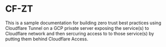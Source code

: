 # CF-ZT
This is a sample documentation for building zero trust best practices using Cloudflare Tunnel on a GCP private server exposing the service(s) to Cloudflare network and then sercuring access to to those service(s) by putting them behind Cloudflare Access.